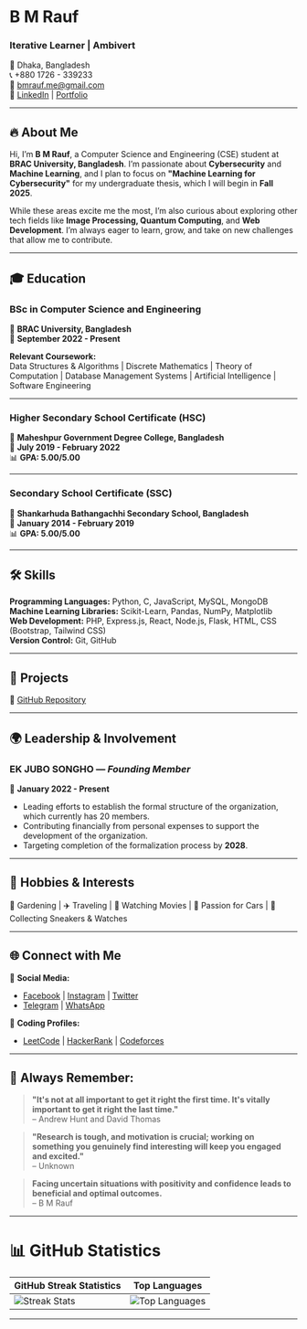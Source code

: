 # B M Rauf

### Iterative Learner | Ambivert

📍 Dhaka, Bangladesh  
📞 +880 1726 - 339233  
📧 [bmrauf.me@gmail.com](mailto:bmrauf.me@gmail.com)  
🔗 [LinkedIn](https://www.linkedin.com/in/mebmrauf) | [Portfolio](https://portfolio.bmrauf.me)

---

## 🔥 About Me

Hi, I’m **B M Rauf**, a Computer Science and Engineering (CSE) student at **BRAC University, Bangladesh**. I’m passionate about **Cybersecurity** and **Machine Learning**, and I plan to focus on **"Machine Learning for Cybersecurity"** for my undergraduate thesis, which I will begin in **Fall 2025**.

While these areas excite me the most, I’m also curious about exploring other tech fields like **Image Processing, Quantum Computing**, and **Web Development**. I’m always eager to learn, grow, and take on new challenges that allow me to contribute.

---

## 🎓 Education

### **BSc in Computer Science and Engineering**  
📍 **BRAC University, Bangladesh**  
📅 **September 2022 - Present**  

**Relevant Coursework:**  
Data Structures & Algorithms | Discrete Mathematics | Theory of Computation | Database Management Systems | Artificial Intelligence | Software Engineering  

---

### **Higher Secondary School Certificate (HSC)**  
📍 **Maheshpur Government Degree College, Bangladesh**  
📅 **July 2019 - February 2022**  
📊 **GPA: 5.00/5.00**  

---

### **Secondary School Certificate (SSC)**  
📍 **Shankarhuda Bathangachhi Secondary School, Bangladesh**  
📅 **January 2014 - February 2019**  
📊 **GPA: 5.00/5.00**

---

## 🛠 Skills  
**Programming Languages:** Python, C, JavaScript, MySQL, MongoDB  
**Machine Learning Libraries:** Scikit-Learn, Pandas, NumPy, Matplotlib  
**Web Development:** PHP, Express.js, React, Node.js, Flask, HTML, CSS (Bootstrap, Tailwind CSS)  
**Version Control:** Git, GitHub

---

## 🚀 Projects

🔗 [GitHub Repository](https://github.com/mebmrauf/project-showcase)

---

## 🌍 Leadership & Involvement

### **EK JUBO SONGHO** — *Founding Member*  
📅 **January 2022 - Present**  

- Leading efforts to establish the formal structure of the organization, which currently has 20 members.  
- Contributing financially from personal expenses to support the development of the organization.  
- Targeting completion of the formalization process by **2028**.

---

## 🎯 Hobbies & Interests  
🌿 Gardening | ✈️ Traveling | 🎥 Watching Movies | 🚗 Passion for Cars | 👟 Collecting Sneakers & Watches

---

## 🌐 Connect with Me

🔗 **Social Media:**  
- [Facebook](https://www.facebook.com/mebmrauf) | [Instagram](https://www.instagram.com/mebmrauf) | [Twitter](https://twitter.com/mebmrauf)  
- [Telegram](https://t.me/mebmrauf) | [WhatsApp](https://wa.link/b6gwse)

🔗 **Coding Profiles:**   
- [LeetCode](https://leetcode.com/mebmrauf) | [HackerRank](https://www.hackerrank.com/profile/mebmrauf) | [Codeforces](https://codeforces.com/profile/bmrauf)  

---

## 📝 Always Remember:
> **"It's not at all important to get it right the first time. It's vitally important to get it right the last time."**  
> – Andrew Hunt and David Thomas

> **"Research is tough, and motivation is crucial; working on something you genuinely find interesting will keep you engaged and excited."**  
> – Unknown

> **Facing uncertain situations with positivity and confidence leads to beneficial and optimal outcomes.**  
> – B M Rauf
---

# 📊 GitHub Statistics

| GitHub Streak Statistics | Top Languages |
|---------------------|---------------|
| ![Streak Stats](https://github-readme-streak-stats.herokuapp.com/?user=mebmrauf&theme=transparent&hide_border=false) | ![Top Languages](https://github-readme-stats.vercel.app/api/top-langs/?username=mebmrauf&theme=transparent&hide_border=false&include_all_commits=true&count_private=true&layout=compact) |

---
